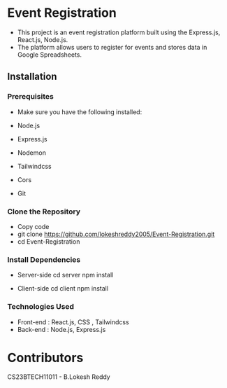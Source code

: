 # Event Registration

- This project is an event registration platform built using the Express.js, React.js, Node.js.
- The platform allows users to register for events and stores data in Google Spreadsheets.

## Installation
### Prerequisites
- Make sure you have the following installed:

- Node.js
- Express.js
- Nodemon
- Tailwindcss
- Cors
- Git

### Clone the Repository
- Copy code
- git clone https://github.com/lokeshreddy2005/Event-Registration.git
- cd Event-Registration

### Install Dependencies
- Server-side
 cd server
 npm install

- Client-side
 cd client
 npm install

### Technologies Used
- Front-end : React.js, CSS , Tailwindcss
- Back-end : Node.js, Express.js

# Contributors
CS23BTECH11011 - B.Lokesh Reddy
